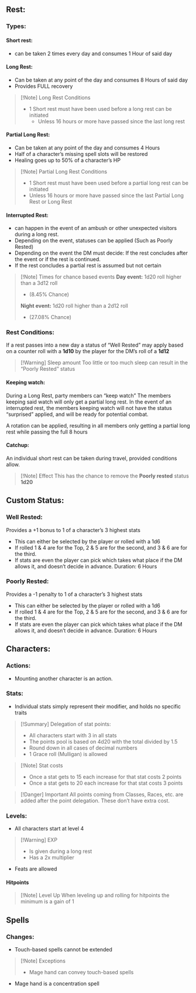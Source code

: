 ## Rest:

### Types:

#### Short rest:
- can be taken 2 times every day and consumes 1 Hour of said day

#### Long Rest:
- Can be taken at any point of the day and consumes 8 Hours of said day
- Provides FULL recovery
> [!Note] Long Rest Conditions
> - 1 Short rest must have been used before a long rest can be initiated 
> 	- Unless 16 hours or more have passed since the last long rest

#### Partial Long Rest:
- Can be taken at any point of the day and consumes 4 Hours
- Half of a character’s missing spell slots will be restored
- Healing goes up to 50% of a character’s HP
>[!Note] Partial Long Rest Conditions
>- 1 Short rest must have been used before a partial long rest can be initiated
>- Unless 16 hours or more have passed since the last Partial Long Rest or Long Rest

#### Interrupted Rest:
- can happen in the event of an ambush or other unexpected visitors during a long rest.
- Depending on the event, statuses can be applied (Such as Poorly Rested)
- Depending on the event the DM must decide:
	If the rest concludes after the event or if the rest is continued.
- If the rest concludes a partial rest is assumed but not certain

> [!Note] Times for chance based events
> **Day event:** 1d20 roll higher than a 3d12 roll
> - (8.45% Chance)
>
> **Night event:** 1d20 roll higher than a 2d12 roll
> - (27.08% Chance)

### Rest Conditions:
If a rest passes into a new day a status of “Well Rested” may apply based on a counter roll with a **1d10** by the player for the DM’s roll of a **1d12**
> [!Warning] Sleep amount
> Too little or too much sleep can result in the “Poorly Rested” status

#### Keeping watch:
During a Long Rest, party members can “keep watch” The members keeping said watch will only get a partial long rest. In the event of an interrupted rest, the members keeping watch will not have the status “surprised” applied, and will be ready for potential combat.

A rotation can be applied, resulting in all members only getting a partial long rest while passing the full 8 hours

#### Catchup:
An individual short rest can be taken during travel, provided conditions allow.
> [!Note] Effect
> This has the chance to remove the **Poorly rested** status **1d20**

## Custom Status:

### Well Rested:
Provides a +1 bonus to 1 of a character’s 3 highest stats
- This can either be selected by the player or rolled with a 1d6
- If rolled 1 & 4 are for the Top, 2 & 5 are for the second, and 3 & 6 are for the third.
- If stats are even the player can pick which takes what place if the DM allows it, and doesn’t decide in advance.
Duration: 6 Hours

### Poorly Rested:
Provides a -1 penalty to 1 of a character’s 3 highest stats
- This can either be selected by the player or rolled with a 1d6
- If rolled 1 & 4 are for the Top, 2 & 5 are for the second, and 3 & 6 are for the third.
- If stats are even the player can pick which takes what place if the DM allows it, and doesn’t decide in advance.
Duration: 6 Hours

## Characters:

### Actions:
- Mounting another character is an action.

### Stats:
- Individual stats simply represent their modifier, and holds no specific traits
> [!Summary] Delegation of stat points:
> - All characters start with 3 in all stats
>- The points pool is based on 4d20 with the total divided by 1.5
>- Round down in all cases of decimal numbers
> - 1 Grace roll (Mulligan) is allowed

> [!Note] Stat costs
>- Once a stat gets to 15 each increase for that stat costs 2 points
>- Once a stat gets to 20 each increase for that stat costs 3 points

> [!Danger] Important
> All points coming from Classes, Races, etc. are added after the point delegation.
> These don’t have extra cost.

### Levels:
- All characters start at level 4
> [!Warning] EXP
>- Is given during a long rest
>- Has a 2x multiplier
- Feats are allowed

#### Hitpoints
> [!Note] Level Up
> When leveling up and rolling for hitpoints the minimum is a gain of 1

## Spells

### Changes:
- Touch-based spells cannot be extended
> [!Note] Exceptions
>- Mage hand can convey touch-based spells
- Mage hand is a concentration spell
